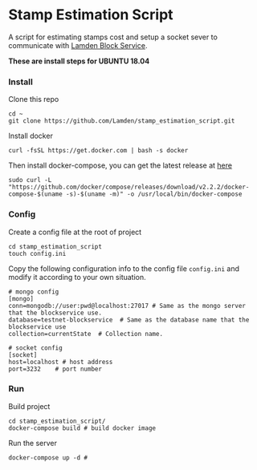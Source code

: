 # Stamp Estimation Script

A script for estimating stamps cost and setup a socket sever to communicate with [Lamden Block Service](https://github.com/Lamden/lamden_block_service).

**These are install steps for UBUNTU 18.04**

### Install

Clone this repo

```
cd ~
git clone https://github.com/Lamden/stamp_estimation_script.git 

```

Install docker

```
curl -fsSL https://get.docker.com | bash -s docker
```

Then install docker-compose, you can get the latest release at [here](https://github.com/docker/compose/releases)

```
sudo curl -L "https://github.com/docker/compose/releases/download/v2.2.2/docker-compose-$(uname -s)-$(uname -m)" -o /usr/local/bin/docker-compose
```

### Config

Create a config file at the root of project

```
cd stamp_estimation_script
touch config.ini
```

Copy the following configuration info to the config file ```config.ini``` and modify it according to your own situation.

```
# mongo config
[mongo]
conn=mongodb://user:pwd@localhost:27017 # Same as the mongo server that the blockservice use.
database=testnet-blockservice  # Same as the database name that the blockservice use
collection=currentState  # Collection name.

# socket config
[socket]
host=localhost # host address
port=3232    # port number
```

### Run

Build project

```
cd stamp_estimation_script/
docker-compose build # build docker image
```

Run the server

```
docker-compose up -d # 
```